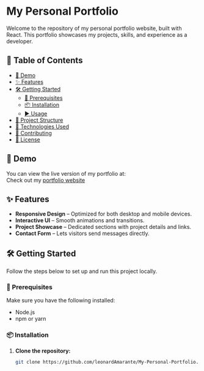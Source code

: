 
# My Personal Portfolio

Welcome to the repository of my personal portfolio website, built with React. This portfolio showcases my projects, skills, and experience as a developer.

## 📁 Table of Contents

- [🚀 Demo](#-demo)
- [✨ Features](#-features)
- [🛠 Getting Started](#-getting-started)
  - [🔧 Prerequisites](#-prerequisites)
  - [📦 Installation](#-installation)
  - [▶️ Usage](#-usage)
- [📂 Project Structure](#-project-structure)
- [🧰 Technologies Used](#-technologies-used)
- [🤝 Contributing](#-contributing)
- [📝 License](#-license)

## 🚀 Demo

You can view the live version of my portfolio at:  
Check out my [portfolio website](https://leonard-amarante-portfolio.netlify.app/)

## ✨ Features

* **Responsive Design** – Optimized for both desktop and mobile devices.
* **Interactive UI** – Smooth animations and transitions.
* **Project Showcase** – Dedicated sections with project details and links.
* **Contact Form** – Lets visitors send messages directly.

## 🛠 Getting Started

Follow the steps below to set up and run this project locally.

### 🔧 Prerequisites

Make sure you have the following installed:

* Node.js
* npm or yarn

### 📦 Installation

1. **Clone the repository:**

   ```bash
   git clone https://github.com/leonardAmarante/My-Personal-Portfolio.git
